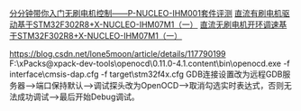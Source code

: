 [分分钟带你入门无刷电机控制——P-NUCLEO-IHM001套件评测](https://www.21ic.com/evm/evaluate/MCU/201601/658578.htm)
[直流有刷电机驱动基于STM32F302R8+X-NUCLEO-IHM07M1（一）](https://blog.csdn.net/weixin_42650162/article/details/126613529?spm=1001.2014.3001.5502)
[直流无刷电机开环调速基于STM32F302R8+X-NUCLEO-IHM07M1（一）](https://blog.csdn.net/weixin_42650162/article/details/127708668)


https://blog.csdn.net/lone5moon/article/details/117790199
F:\xPacks\@xpack-dev-tools\openocd\0.11.0-4.1\.content\bin\openocd.exe -f interface\cmsis-dap.cfg -f target\stm32f4x.cfg
GDB连接设置改为远程GDB服务器-->端口保持默认-->调试探头改为OpenOCD-->取消勾选实时表达式，否则无法成功调试-->最后开始Debug调试。